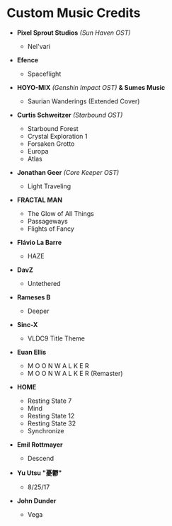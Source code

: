 # Custom Music Credits

* **Pixel Sprout Studios** *(Sun Haven OST)*
  - Nel'vari

* **Efence**
  - Spaceflight

* **HOYO-MIX** *(Genshin Impact OST)* **& Sumes Music**
  - Saurian Wanderings (Extended Cover)

* **Curtis Schweitzer** *(Starbound OST)*
  - Starbound Forest
  - Crystal Exploration 1
  - Forsaken Grotto
  - Europa
  - Atlas


* **Jonathan Geer** *(Core Keeper OST)*
	- Light Traveling


* **FRACTAL MAN**
	- The Glow of All Things
	- Passageways
	- Flights of Fancy


* **Flávio La Barre**
	- HAZE


* **DavZ**
	- Untethered


* **Rameses B**
	- Deeper


* **Sinc-X**
	- VLDC9 Title Theme


* **Euan Ellis**
	- M O O N W A L K E R
	- M O O N W A L K E R (Remaster)


* **HOME**
	- Resting State 7
	- Mind
	- Resting State 12
	- Resting State 32
	- Synchronize


* **Emil Rottmayer**
	- Descend


* **Yu Utsu "憂鬱"**
	- 8/25/17

* **John Dunder**
  	- Vega

